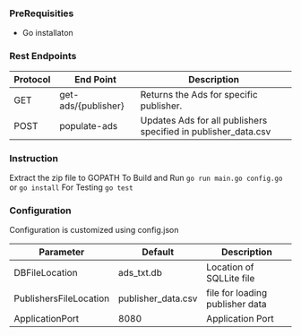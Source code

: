 ### PreRequisities

- Go installaton

### Rest Endpoints

| Protocol | End Point | Description
| ------ | ------ | ----- |
| GET | get-ads/{publisher} | Returns the Ads for specific publisher.
| POST | populate-ads | Updates Ads for all publishers specified in publisher_data.csv

### Instruction 
Extract the zip file to GOPATH 
To Build and Run
    ``` go run main.go config.go ``` or ```go install```
For Testing
    ```go test```
 
### Configuration

Configuration is customized using config.json

| Parameter | Default | Description
| ------ | ------ | ------ |
| DBFileLocation | ads_txt.db | Location of SQLLite file|
| PublishersFileLocation | publisher_data.csv | file for loading publisher data|
| ApplicationPort | 8080 | Application Port|
